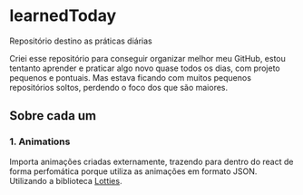 # learnedToday
Repositório destino as práticas diárias


Criei esse repositório para conseguir organizar melhor meu GitHub, 
estou tentanto aprender e praticar algo novo quase todos os dias, 
com projeto pequenos e pontuais. Mas estava ficando com muitos 
pequenos repositórios soltos, perdendo o foco dos que são maiores. 


## Sobre cada um

### 1. Animations
Importa animações criadas externamente, trazendo para dentro do react de forma 
perfomática porque utiliza as animações em formato JSON. Utilizando a biblioteca 
[Lotties](https://github.com/airbnb/lottie).


